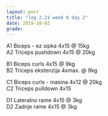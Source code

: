 ```yaml
---
layout: post
title: "log 2.21 week 6 day 2"
date: 2019-10-02
grade:
---
```


A1 Biceps - ez sipka 4x15 @ 15kg  
A2 Triceps pushdown 4x15 @ 20kg     

B1 Biceps curls 4x15 @ 9kg     
B2 Triceps ekstenzija 4xmax. @ 9kg         

C1 Biceps curls - masina 4x12 @ 20kg  
C2 Triceps pulldown 4x15   

D1 Lateralno rame 4x15 @ 3kg      
D2 Zadnje rame 4x15 @ 3kg   
